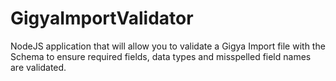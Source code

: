 # GigyaImportValidator
NodeJS application that will allow you to validate a Gigya Import file with the Schema to ensure required fields, data types and misspelled field names are validated.
